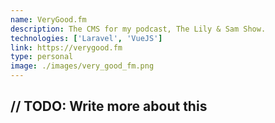 ```yaml
---
name: VeryGood.fm
description: The CMS for my podcast, The Lily & Sam Show.
technologies: ['Laravel', 'VueJS']
link: https://verygood.fm
type: personal
image: ./images/very_good_fm.png
---
```


<h2 class="font-mono">// TODO: Write more about this</h2>
